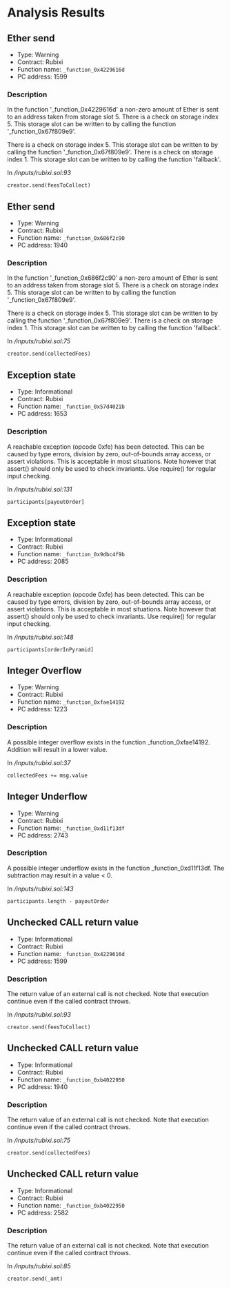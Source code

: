 # Analysis Results
## Ether send
- Type: Warning
- Contract: Rubixi
- Function name: `_function_0x4229616d`
- PC address: 1599

### Description
In the function '_function_0x4229616d' a non-zero amount of Ether is sent to an address taken from storage slot 5.
There is a check on storage index 5. This storage slot can be written to by calling the function '_function_0x67f809e9'.

There is a check on storage index 5. This storage slot can be written to by calling the function '_function_0x67f809e9'.
There is a check on storage index 1. This storage slot can be written to by calling the function 'fallback'.

In *<TESTDATA>/inputs/rubixi.sol:93*

```
creator.send(feesToCollect)
```
## Ether send
- Type: Warning
- Contract: Rubixi
- Function name: `_function_0x686f2c90`
- PC address: 1940

### Description
In the function '_function_0x686f2c90' a non-zero amount of Ether is sent to an address taken from storage slot 5.
There is a check on storage index 5. This storage slot can be written to by calling the function '_function_0x67f809e9'.

There is a check on storage index 5. This storage slot can be written to by calling the function '_function_0x67f809e9'.
There is a check on storage index 1. This storage slot can be written to by calling the function 'fallback'.

In *<TESTDATA>/inputs/rubixi.sol:75*

```
creator.send(collectedFees)
```
## Exception state
- Type: Informational
- Contract: Rubixi
- Function name: `_function_0x57d4021b`
- PC address: 1653

### Description
A reachable exception (opcode 0xfe) has been detected. This can be caused by type errors, division by zero, out-of-bounds array access, or assert violations. This is acceptable in most situations. Note however that assert() should only be used to check invariants. Use require() for regular input checking. 

In *<TESTDATA>/inputs/rubixi.sol:131*

```
participants[payoutOrder]
```
## Exception state
- Type: Informational
- Contract: Rubixi
- Function name: `_function_0x9dbc4f9b`
- PC address: 2085

### Description
A reachable exception (opcode 0xfe) has been detected. This can be caused by type errors, division by zero, out-of-bounds array access, or assert violations. This is acceptable in most situations. Note however that assert() should only be used to check invariants. Use require() for regular input checking. 

In *<TESTDATA>/inputs/rubixi.sol:148*

```
participants[orderInPyramid]
```
## Integer Overflow 
- Type: Warning
- Contract: Rubixi
- Function name: `_function_0xfae14192`
- PC address: 1223

### Description
A possible integer overflow exists in the function _function_0xfae14192.
 Addition will result in a lower value.

In *<TESTDATA>/inputs/rubixi.sol:37*

```
collectedFees += msg.value
```
## Integer Underflow
- Type: Warning
- Contract: Rubixi
- Function name: `_function_0xd11f13df`
- PC address: 2743

### Description
A possible integer underflow exists in the function _function_0xd11f13df.
The subtraction may result in a value < 0.

In *<TESTDATA>/inputs/rubixi.sol:143*

```
participants.length - payoutOrder
```
## Unchecked CALL return value
- Type: Informational
- Contract: Rubixi
- Function name: `_function_0x4229616d`
- PC address: 1599

### Description
The return value of an external call is not checked. Note that execution continue even if the called contract throws.

In *<TESTDATA>/inputs/rubixi.sol:93*

```
creator.send(feesToCollect)
```
## Unchecked CALL return value
- Type: Informational
- Contract: Rubixi
- Function name: `_function_0xb4022950`
- PC address: 1940

### Description
The return value of an external call is not checked. Note that execution continue even if the called contract throws.

In *<TESTDATA>/inputs/rubixi.sol:75*

```
creator.send(collectedFees)
```
## Unchecked CALL return value
- Type: Informational
- Contract: Rubixi
- Function name: `_function_0xb4022950`
- PC address: 2582

### Description
The return value of an external call is not checked. Note that execution continue even if the called contract throws.

In *<TESTDATA>/inputs/rubixi.sol:85*

```
creator.send(_amt)
```
